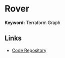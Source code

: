 # Rover

**Keyword:** Terraform Graph

## Links

- [Code Repository](https://github.com/im2nguyen/rover)

